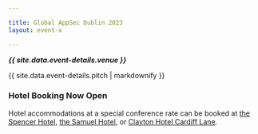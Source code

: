 ```yaml
---

title: Global AppSec Dublin 2023
layout: event-x

---
```


<!-- rebuild 4 -->

***{{ site.data.event-details.venue }}***

{{ site.data.event-details.pitch | markdownify }}

### Hotel Booking Now Open

Hotel accommodations at a special conference rate can be booked at [the Spencer Hotel](https://tinyurl.com/yfe8r24a), [the Samuel Hotel](https://bookings.thesamuelhotel.com/offer/owasp), or [Clayton Hotel Cardiff Lane](https://bookings.claytonhotelcardifflane.com/offer/owasp).
